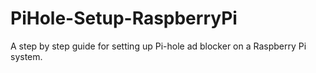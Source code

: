 # PiHole-Setup-RaspberryPi
A step by step guide for setting up Pi-hole ad blocker on a Raspberry Pi system. 
